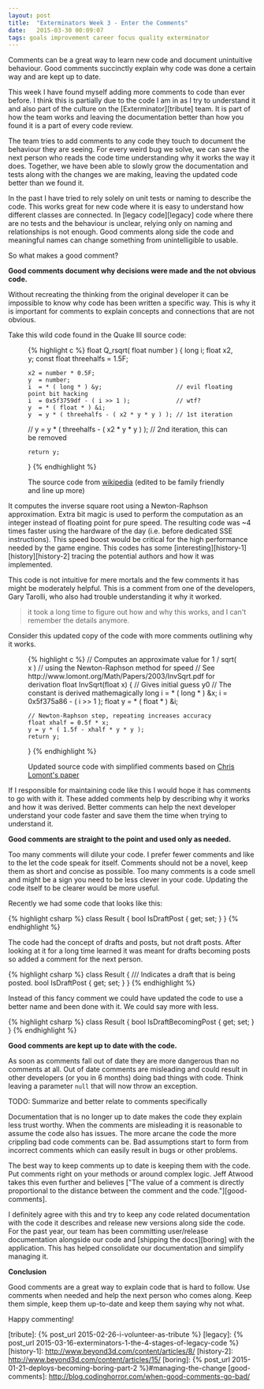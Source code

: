 ```yaml
---
layout: post
title:  "Exterminators Week 3 - Enter the Comments"
date:   2015-03-30 00:09:07
tags: goals improvement career focus quality exterminator
---
```


Comments can be a great way to learn new code and document unintuitive
behaviour. Good comments succinctly explain why code was done a certain way and
are kept up to date.

This week I have found myself adding more comments to code than ever before.
I think this is partially due to the code I am in as I try to understand it and
also part of the culture on the [Exterminator][tribute] team. It is part of how
the team works and leaving the documentation better than how you found it is a
part of every code review.

The team tries to add comments to any code they touch to document the behaviour
they are seeing. For every weird bug we solve, we can save the next person who
reads the code time understanding why it works the way it does. Together, we
have been able to slowly grow the documentation and tests along with the
changes we are making, leaving the updated code better than we found it.

In the past I have tried to rely solely on unit tests or naming to describe the
code. This works great for new code where it is easy to understand how
different classes are connected. In [legacy code][legacy] code where there are
no tests and the behaviour is unclear, relying only on naming and relationships
is not enough. Good comments along side the code and meaningful names can
change something from unintelligible to usable.

So what makes a good comment?

**Good comments document why decisions were made and the not obvious code.**

Without recreating the thinking from the original developer it
can be impossible to know why code has been written a specific way. This is why
it is important for comments to explain concepts and connections that are not
obvious.

Take this wild code found in the Quake III source code:

<figure>
{% highlight c %}
float Q_rsqrt( float number )
{
    long i;
    float x2, y;
    const float threehalfs = 1.5F;

    x2 = number * 0.5F;
    y  = number;
    i  = * ( long * ) &y;                     // evil floating point bit hacking
    i  = 0x5f3759df - ( i >> 1 );             // wtf?
    y  = * ( float * ) &i;
    y  = y * ( threehalfs - ( x2 * y * y ) ); // 1st iteration
//  y  = y * ( threehalfs - ( x2 * y * y ) ); // 2nd iteration, this can be removed

    return y;
}
{% endhighlight %}
<figcaption>The source code from <a href="http://en.wikipedia.org/wiki/Fast_inverse_square_root">wikipedia</a> (edited to be family friendly and line up more)</figcaption>
</figure>

It computes the inverse square root using a Newton-Raphson approximation. Extra
bit magic is used to perform the computation as an integer instead of floating
point for pure speed. The resulting code was ~4 times faster using the hardware
of the day (i.e. before dedicated SSE instructions). This speed boost would be
critical for the high performance needed by the game engine. This codes has
some [interesting][history-1] [history][history-2] tracing the potential
authors and how it was implemented.

This code is not intuitive for mere mortals and the few comments it has might
be moderately helpful. This is a comment from one of the developers, Gary
Tarolli, who also had trouble understanding it why it worked.

> it took a long time to figure out how and why this works, and I can't
> remember the details anymore.

Consider this updated copy of the code with more comments outlining why it
works.

<figure>
{% highlight c %}
// Computes an approximate value for 1 / sqrt( x )
// using the Newton-Raphson method for speed
// See http://www.lomont.org/Math/Papers/2003/InvSqrt.pdf for derivation
float InvSqrt(float x)
{
    // Gives initial guess y0
    // The constant is derived mathemagically
    long i = * ( long * ) &x;
    i = 0x5f375a86 - ( i >> 1 );
    float y =  * ( float * ) &i;

    // Newton-Raphson step, repeating increases accuracy
    float xhalf = 0.5f * x;
    y = y * ( 1.5f - xhalf * y * y );
    return y;
}
{% endhighlight %}
<figcaption>Updated source code with simplified comments based on <a href="http://www.lomont.org/Math/Papers/2003/InvSqrt.pdf">Chris Lomont's paper</a></figcaption>
</figure>

If I responsible for maintaining code like this I would hope it has comments
to go with with it. These added comments help by describing why it works and
how it was derived. Better comments can help the next developer understand your
code faster and save them the time when trying to understand it.

**Good comments are straight to the point and used only as needed.**

Too many comments will dilute your code. I prefer fewer comments and like to
the let the code speak for itself. Comments should not be a novel, keep them
as short and concise as possible. Too many comments is a code smell and might
be a sign you need to be less clever in your code. Updating the code itself to
be clearer would be more useful.

Recently we had some code that looks like this:

{% highlight csharp %}
class Result {
    bool IsDraftPost { get; set; }
}
{% endhighlight %}

The code had the concept of drafts and posts, but not draft posts. After
looking at it for a long time learned it was meant for drafts becoming posts
so added a comment for the next person.

{% highlight csharp %}
class Result {
    /// Indicates a draft that is being posted.
    bool IsDraftPost { get; set; }
}
{% endhighlight %}

Instead of this fancy comment we could have updated the code to use a better
name and been done with it. We could say more with less.

{% highlight csharp %}
class Result {
    bool IsDraftBecomingPost { get; set; }
}
{% endhighlight %}

**Good comments are kept up to date with the code.**

As soon as comments fall out of date they are more dangerous than no comments
at all. Out of date comments are misleading and could result in other
developers (or you in 6 months) doing bad things with code. Think leaving a
parameter ``null`` that will now throw an exception.

TODO: Summarize and better relate to comments specifically

Documentation that is no longer up to date makes the code they explain less
trust worthy. When the comments are misleading it is reasonable to assume the
code also has issues. The more arcane the code the more crippling bad code
comments can be. Bad assumptions start to form from incorrect comments which
can easily result in bugs or other problems.

The best way to keep comments up to date is keeping them with the code. Put
comments right on your methods or around complex logic. Jeff Atwood takes this
even further and believes ["The value of a comment is directly proportional to the distance between the comment and the code."][good-comments].

I definitely agree with this and try to keep any code related documentation
with the code it describes and release new versions along side the code.
For the past year, our team has been committing user/release documentation
alongside our code and [shipping the docs][boring] with the application. This
has helped consolidate our documentation and simplify managing it.

**Conclusion**

Good comments are a great way to explain code that is hard to follow. Use
comments when needed and help the next person who comes along. Keep them
simple, keep them up-to-date and keep them saying why not what.

Happy commenting!

[tribute]: {% post_url 2015-02-26-i-volunteer-as-tribute %}
[legacy]: {% post_url 2015-03-16-exterminators-1-the-4-stages-of-legacy-code %}
[history-1]: http://www.beyond3d.com/content/articles/8/
[history-2]: http://www.beyond3d.com/content/articles/15/
[boring]: {% post_url 2015-01-21-deploys-becoming-boring-part-2 %}#managing-the-change
[good-comments]: http://blog.codinghorror.com/when-good-comments-go-bad/
